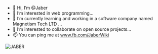 - 👋 Hi, I’m @Jaber
- 👀 I’m interested in web programming...
- 🌱 I’m currently learning and working in a software company named Magnetism Tech LTD ...
- 💞️ I’m interested to collaborate on open source projects...
- 📫 You can ping me at www.fb.com/JaberWiki

![JABER](https://github-readme-stats.vercel.app/api?username=JaberWiki&show_icons=true&theme=github_dark&count_private=true&include_all_commits=true&count_private=true)

<!---
hmsjaber/JaberWiki is a ✨ special ✨ repository because its `README.md` (this file) appears on your GitHub profile.
You can click the Preview link to take a look at your changes.
--->
